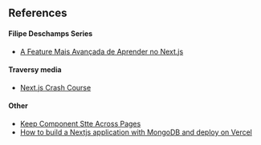 ## References

#### Filipe Deschamps Series
[](https://www.youtube.com/watch?v=V2T_bkOs0xA)
- [A Feature Mais Avançada de Aprender no Next.js ](https://www.youtube.com/watch?v=aJR7f45dBNs)


#### Traversy media
- [Next.js Crash Course](https://www.youtube.com/watch?v=mTz0GXj8NN0)

#### Other
- [Keep Component Stte Across Pages](https://javascript.plainenglish.io/next-js-keep-state-7eb68984c54e)
- [How to build a Nextjs application with MongoDB and deploy on Vercel](https://www.section.io/engineering-education/build-nextjs-with-mongodb-and-deploy-on-vercel/#laying-out-the-postcards-and-a-navbar)